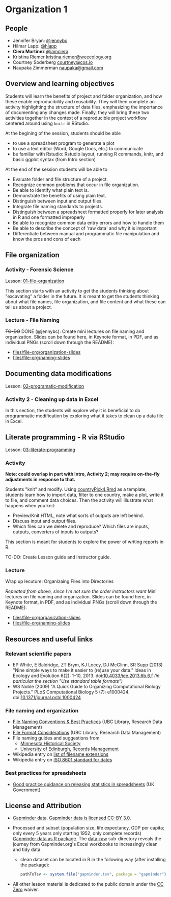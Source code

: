 # Organization 1

## People

-  Jennifer Bryan: [@jennybc]
-  Hilmar Lapp: [@hlapp]
-  **Ciera Martinez** [@iamciera]
-  Kristina Riemer kristina.riemer@weecology.org
-  Courtney Soderberg courtney@cos.io
-  Naupaka Zimmerman naupaka@gmail.com

## Overview and learning objectives

Students will learn the benefits of project and folder organization,
and how these enable reproducibility and reusability. They will then
complete an activity highlighting the structure of data files,
emphasizing the importance of documenting any changes made. Finally,
they will bring these two activities together in the context of a
reproducible project workflow centered around using `knitr` in
RStudio.

At the begining of the session, students should be able

- to use a spreadsheet program to generate a plot
- to use a text editor (Word, Google Docs, etc.) to communicate
- be familiar with Rstudio: Rstudio layout, running R commands, knitr,
  and basic ggplot syntax (from Intro section)

At the end of the session students will be able to

- Evaluate folder and file structure of a project.
- Recognize common problems that occur in file organization.
- Be able to identify what plain text is.
- Demonstrate the benefits of using plain text.
- Distinguish between input and output files.
- Integrate file naming standards to projects.
- Distinguish between a spreadsheet formatted properly for later
  analysis in R and one formatted improperly
- Be able to recognize common data entry errors and how to handle them
- Be able to describe the concept of 'raw data' and why it is important
- Differentiate between manual and programmatic file manipulation and
  know the pros and cons of each

## File organization

### Activity - Forensic Science

Lesson: [01-file-organization](01-file-organization.md)

This section starts with an activity to get the students thinking
about "excavating" a folder in the future.  It is meant to get the
students thinking about what file names, file organization, and file
content and what these can tell us about a project.

### Lecture - File Naming 

~~TO-DO~~ DONE (@jennybc): Create mini lectures on file naming and organization. Slides can be found here, in Keynote format, in PDF, and as individual PNGs (scroll down through the README):

  * [files/file-org/organization-slides](files/file-org/organization-slides)
  * [files/file-org/naming-slides](files/file-org/naming-slides)

## Documenting data modifications

Lesson: [02-programatic-modification](02-documenting-data-modification.md)

### Activity 2 - Cleaning up data in Excel

In this section, the students will explore why it is beneficial to do
programmatic modification by exploring what it takes to clean up a
data file in Excel.

## Literate programming - R via RStudio 

Lesson: [03-literate-programming](03-literate-programming.md)

### Activity 

**Note: could overlap in part with Intro, Activity 2; may require
  on-the-fly adjustments in response to that.**

Students "knit" and modify. Using
[countryPick4.Rmd](files/03-literate-programming-activity/countryPick4.Rmd)
as a template, students learn how to import data, filter to one
country, make a plot, write it to file, and comment data choices.
Then the activity will illustrate what happens when you knit:
- Preview/Knit HTML, note what sorts of outputs are left behind.
- Discuss input and output files.
- Which files can we delete and reproduce? Which files are inputs,
outputs, converters of inputs to outputs?

This section is meant for students to explore the power of writing
reports in R.

TO-DO: Create Lesson guide and instructor guide. 

### Lecture

Wrap up lecuture: Organizaing Files into Directories

*Repeated from above, since I'm not sure the order instructors want*
Mini lectures on file naming and organization. Slides can be found here, in Keynote format, in PDF, and as individual PNGs (scroll down through the README):

  * [files/file-org/organization-slides](files/file-org/organization-slides)
  * [files/file-org/naming-slides](files/file-org/naming-slides)


## Resources and useful links

### Relevant scientific papers

- EP White, E Baldridge, ZT Brym, KJ Locey, DJ McGlinn, SR
  Supp (2013) "Nine simple ways to make it easier to (re)use your
  data." Ideas in Ecology and Evolution 6(2):
  1–10, 2013. doi:[10.4033/iee.2013.6b.6.f] _(in particular the
  section "Use standard table formats")_
- WS Noble (2009) "A Quick Guide to Organizing
  Computational Biology Projects." PLoS Computational Biology 5 (7):
  e1000424. doi:[10.1371/journal.pcbi.1000424]

### File naming and organization 

- [File Naming Conventions & Best Practices] (UBC Library, Research
  Data Management)
- [File Format Considerations] (UBC Library, Research Data Management)
- File naming guides and suggestions from
    - [Minnesota Historical Society](http://www.mnhs.org/preserve/records/electronicrecords/erfnaming.php)
    - [University of Edinburgh, Records Management](http://www.recordsmanagement.ed.ac.uk/InfoStaff/RMstaff/RMprojects/PP/FileNameRules/Rules.htm)
- Wikipedia entry on [list of filename extensions]
- Wikipedia entry on [ISO 8601 standard for dates]

### Best practices for spreadsheets

- [Good practice guidance on releasing statistics in spreadsheets] (UK Government)

## License and Attribution

- [Gapminder data](http://www.gapminder.org/data/). [Gapminder data is licensed CC-BY 3.0](https://docs.google.com/document/pub?id=1POd-pBMc5vDXAmxrpGjPLaCSDSWuxX6FLQgq5DhlUhM#h.ul2gu2-uwathz).
- Processed and subset (population size, life expectancy, GDP per
  capita; only every 5 years only starting 1952, only complete records)
  [Gapminder data as R package](https://github.com/jennybc/gapminder). The [data-raw](https://github.com/jennybc/gapminder/tree/master/data-raw) sub-directory reveals the journey from Gapminder.org's Excel workbooks to increasingly clean and tidy data.
    - clean dataset can be located in R in the following way (after
      installing the package):

        ```R
        pathToTsv <- system.file("gapminder.tsv", package = "gapminder")
        ```

- All other lesson material is dedicated to the public domain under
  the [CC Zero] waiver.


[@jennybc]: http://github.com/jennybc
[@hlapp]: http://github.com/hlapp
[@iamciera]: http://github.com/iamciera
[File Naming Conventions & Best Practices]: http://researchdata.library.ubc.ca/organize
[File Format Considerations]: http://researchdata.library.ubc.ca/format/
[List of filename extensions]: http://en.wikipedia.org/wiki/List_of_file_formats
[ISO 8601 standard for dates]: http://en.wikipedia.org/wiki/ISO_8601
[Good practice guidance on releasing statistics in spreadsheets]: https://gss.civilservice.gov.uk/wp-content/uploads/2012/12/Releasing-statistics-in-spreadsheets-Good-practice-guidance.pdf
[10.4033/iee.2013.6b.6.f]: http://dx.doi.org/10.4033/iee.2013.6b.6.f
[10.1371/journal.pcbi.1000424]: http://dx.doi.org/10.1371/journal.pcbi.1000424
[CC Zero]: https://creativecommons.org/publicdomain/zero/1.0/
